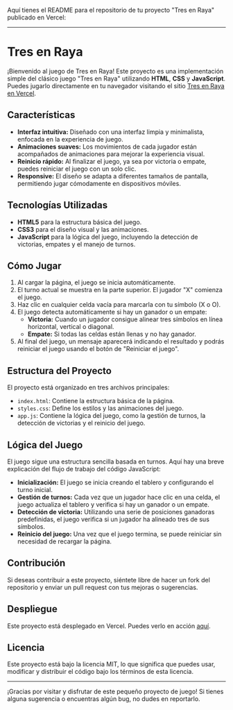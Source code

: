 Aquí tienes el README para el repositorio de tu proyecto "Tres en Raya" publicado en Vercel:

---

# Tres en Raya

¡Bienvenido al juego de Tres en Raya! Este proyecto es una implementación simple del clásico juego "Tres en Raya" utilizando **HTML**, **CSS** y **JavaScript**. Puedes jugarlo directamente en tu navegador visitando el sitio [Tres en Raya en Vercel](https://tresenraya-steel.vercel.app/).

## Características

- **Interfaz intuitiva:** Diseñado con una interfaz limpia y minimalista, enfocada en la experiencia de juego.
- **Animaciones suaves:** Los movimientos de cada jugador están acompañados de animaciones para mejorar la experiencia visual.
- **Reinicio rápido:** Al finalizar el juego, ya sea por victoria o empate, puedes reiniciar el juego con un solo clic.
- **Responsive:** El diseño se adapta a diferentes tamaños de pantalla, permitiendo jugar cómodamente en dispositivos móviles.

## Tecnologías Utilizadas

- **HTML5** para la estructura básica del juego.
- **CSS3** para el diseño visual y las animaciones.
- **JavaScript** para la lógica del juego, incluyendo la detección de victorias, empates y el manejo de turnos.

## Cómo Jugar

1. Al cargar la página, el juego se inicia automáticamente.
2. El turno actual se muestra en la parte superior. El jugador "X" comienza el juego.
3. Haz clic en cualquier celda vacía para marcarla con tu símbolo (X o O).
4. El juego detecta automáticamente si hay un ganador o un empate:
   - **Victoria:** Cuando un jugador consigue alinear tres símbolos en línea horizontal, vertical o diagonal.
   - **Empate:** Si todas las celdas están llenas y no hay ganador.
5. Al final del juego, un mensaje aparecerá indicando el resultado y podrás reiniciar el juego usando el botón de "Reiniciar el juego".

## Estructura del Proyecto

El proyecto está organizado en tres archivos principales:

- `index.html`: Contiene la estructura básica de la página.
- `styles.css`: Define los estilos y las animaciones del juego.
- `app.js`: Contiene la lógica del juego, como la gestión de turnos, la detección de victorias y el reinicio del juego.

## Lógica del Juego

El juego sigue una estructura sencilla basada en turnos. Aquí hay una breve explicación del flujo de trabajo del código JavaScript:

- **Inicialización:** El juego se inicia creando el tablero y configurando el turno inicial.
- **Gestión de turnos:** Cada vez que un jugador hace clic en una celda, el juego actualiza el tablero y verifica si hay un ganador o un empate.
- **Detección de victoria:** Utilizando una serie de posiciones ganadoras predefinidas, el juego verifica si un jugador ha alineado tres de sus símbolos.
- **Reinicio del juego:** Una vez que el juego termina, se puede reiniciar sin necesidad de recargar la página.

## Contribución

Si deseas contribuir a este proyecto, siéntete libre de hacer un fork del repositorio y enviar un pull request con tus mejoras o sugerencias.

## Despliegue

Este proyecto está desplegado en Vercel. Puedes verlo en acción [aquí](https://tresenraya-steel.vercel.app/).

## Licencia

Este proyecto está bajo la licencia MIT, lo que significa que puedes usar, modificar y distribuir el código bajo los términos de esta licencia.

---

¡Gracias por visitar y disfrutar de este pequeño proyecto de juego! Si tienes alguna sugerencia o encuentras algún bug, no dudes en reportarlo.


